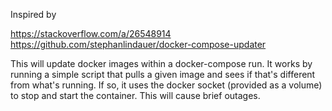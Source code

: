 Inspired by

https://stackoverflow.com/a/26548914
https://github.com/stephanlindauer/docker-compose-updater

This will update docker images within a docker-compose run. It works by running a simple script that pulls a given
image and sees if that's different from what's running. If so, it uses the docker socket (provided as a volume) to stop
and start the container. This will cause brief outages.
